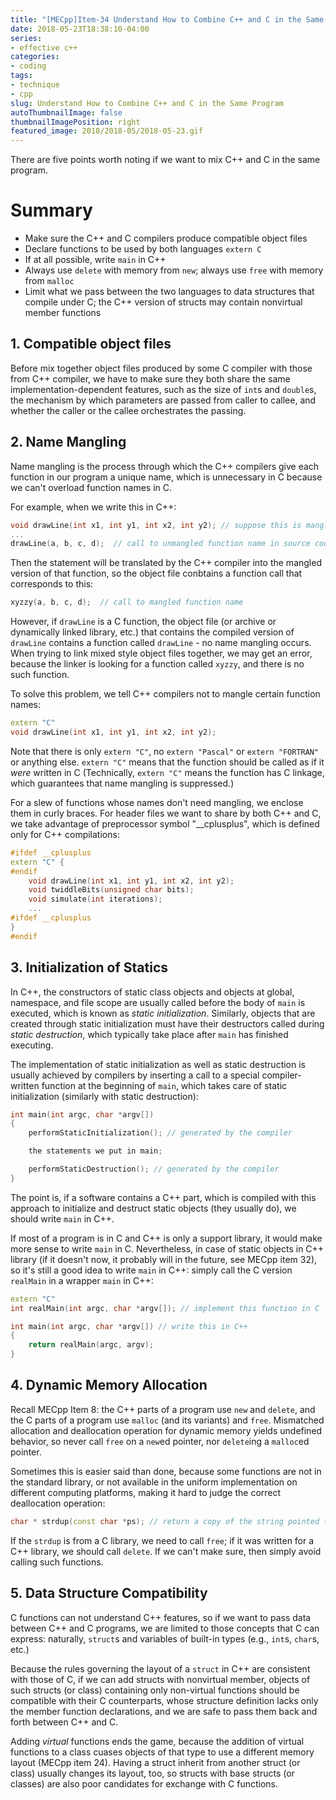 ```yaml
---
title: "[MECpp]Item-34 Understand How to Combine C++ and C in the Same Program"
date: 2018-05-23T18:38:10-04:00
series:
- effective c++
categories:
- coding
tags:
- technique
- cpp
slug: Understand How to Combine C++ and C in the Same Program
autoThumbnailImage: false
thumbnailImagePosition: right
featured_image: 2018/2018-05/2018-05-23.gif
---
```


There are five points worth noting if we want to mix C++ and C in the same program.
<!--more-->
<!-- toc -->

# Summary

* Make sure the C++ and C compilers produce compatible object files
* Declare functions to be used by both languages `extern C`
* If at all possible, write `main` in C++
* Always use `delete` with memory from `new`; always use `free` with memory from `malloc`
* Limit what we pass between the two languages to data structures that compile under C; the C++ version of structs may contain nonvirtual member functions

## 1. Compatible object files

Before mix together object files produced by some C compiler with those from C++ compiler, we have to make sure they both share the same implementation-dependent features, such as the size of `int`s and `double`s, the mechanism by which parameters are passed from caller to callee, and whether the caller or the callee orchestrates the passing.

## 2. Name Mangling

Name mangling is the process through which the C++ compilers give each function in our program a unique name, which is unnecessary in C because we can't overload function names in C.

For example, when we write this in C++:

```cpp
void drawLine(int x1, int y1, int x2, int y2); // suppose this is mangled into xyzzy
...
drawLine(a, b, c, d);  // call to unmangled function name in source code
```

Then the statement will be translated by the C++ compiler into the mangled version of that function, so the object file conbtains a function call that corresponds to this:

```cpp
xyzzy(a, b, c, d);  // call to mangled function name
```

However, if `drawLine` is a C function, the object file (or archive or dynamically linked library, etc.) that contains the compiled version of `drawLine` contains a function called `drawLine` - no name mangling occurs. When trying to link mixed style object files together, we may get an error, because the linker is looking for a function called `xyzzy`, and there is no such function.

To solve this problem, we tell C++ compilers not to mangle certain function names:

```cpp
extern "C"
void drawLine(int x1, int y1, int x2, int y2);
```

Note that there is only `extern "C"`, no `extern "Pascal"` or `extern "FORTRAN"` or anything else. `extern "C"` means that the function should be called as if it _were_ written in C (Technically, `extern "C"` means the function has C linkage, which guarantees that name mangling is suppressed.)

For a slew of functions whose names don't need mangling, we enclose them in curly braces. For header files we want to share by both C++ and C, we take advantage of preprocessor symbol "__cplusplus", which is defined only for C++ compilations:

```cpp
#ifdef __cplusplus
extern "C" {
#endif
    void drawLine(int x1, int y1, int x2, int y2);
    void twiddleBits(unsigned char bits);
    void simulate(int iterations);
    ...
#ifdef __cplusplus
}
#endif
```

## 3. Initialization of Statics

In C++, the constructors of static class objects and objects at global, namespace, and file scope are usually called before the body of `main` is executed, which is known as _static initialization_. Similarly, objects that are created through static initialization must have their destructors called during _static destruction_, which typically take place after `main` has finished executing.

The implementation of static initialization as well as static destruction is usually achieved by compilers by inserting a call to a special compiler-written function at the beginning of `main`, which takes care of static initialization (similarly with static destruction):

```cpp
int main(int argc, char *argv[])
{
    performStaticInitialization(); // generated by the compiler

    the statements we put in main;

    performStaticDestruction(); // generated by the compiler
}
```

The point is, if a software contains a C++ part, which is compiled with this approach to initialize and destruct static objects (they usually do), we should write `main` in C++.

If most of a program is in C and C++ is only a support library, it would make more sense to write `main` in C. Nevertheless, in case of static objects in C++ library (if it doesn't now, it probably will in the future, see MECpp item 32), so it's still a good idea to write `main` in C++: simply call the C version `realMain` in a wrapper `main` in C++:

```cpp
extern "C" 
int realMain(int argc, char *argv[]); // implement this function in C

int main(int argc, char *argv[]) // write this in C++
{
    return realMain(argc, argv);
}
```

## 4. Dynamic Memory Allocation

Recall MECpp Item 8: the C++ parts of a program use `new` and `delete`, and the C parts of a program use `malloc` (and its variants) and `free`. Mismatched allocation and deallocation operation for dynamic memory yields undefined behavior, so never call `free` on a `new`ed pointer, nor `delete`ing a `malloc`ed pointer.

Sometimes this is easier said than done, because some functions are not in the standard library, or not available in the uniform implementation on different computing platforms, making it hard to judge the correct deallocation operation:

```cpp
char * strdup(const char *ps); // return a copy of the string pointed to by ps
```

If the `strdup` is from a C library, we need to call `free`; if it was written for a C++ library, we should call `delete`. If we can't make sure, then simply avoid calling such functions.

## 5. Data Structure Compatibility

C functions can not understand C++ features, so if we want to pass data between C++ and C programs, we are limited to those concepts that C can express: naturally, `struct`s and variables of built-in types (e.g., `int`s, `char`s, etc.)

Because the rules governing the layout of a `struct` in C++ are consistent with those of C, if we can add structs with nonvirtual member, objects of such structs (or class) containing only non-virtual functions should be compatible with their C counterparts, whose structure definition lacks only the member function declarations, and we are safe to pass them back and forth between C++ and C.

Adding _virtual_ functions ends the game, because the addition of virtual functions to a class cuases objects of that type to use a different memory layout (MECpp item 24). Having a struct inherit from another struct (or class) usually changes its layout, too, so structs with base structs (or classes) are also poor candidates for exchange with C functions.
